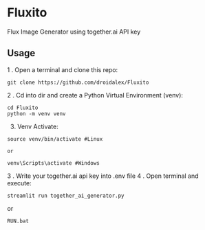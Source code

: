 # Fluxito
 Flux Image Generator using together.ai API key
 
## Usage

1 . Open a terminal and clone this repo:

```
git clone https://github.com/droidalex/Fluxito
```

2 . Cd into dir and create a Python Virtual Environment (venv):
```
cd Fluxito
python -m venv venv
```
3. Venv Activate:
```
source venv/bin/activate #Linux

or

venv\Scripts\activate #Windows
``` 
3 . Write your together.ai api key into .env file
4 . Open terminal and execute:
```
streamlit run together_ai_generator.py
```
or
```
RUN.bat
``` 
